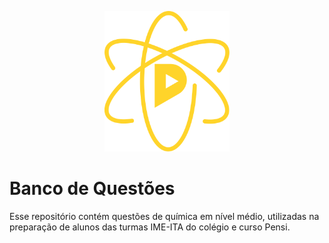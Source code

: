 <p align="center">
  <img width="200" src="docs/quimica-pensi.svg">
</p>

# Banco de Questões

Esse repositório contém questões de química em nível médio, utilizadas na preparação de alunos das turmas IME-ITA do colégio e curso Pensi.
